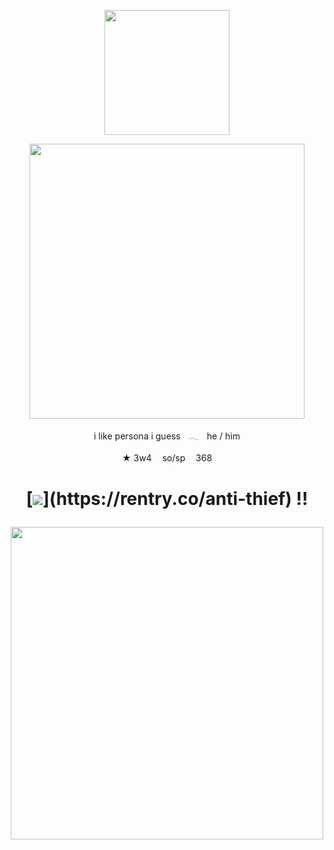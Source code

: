 <p align="center"><img src="https://i.imgur.com/0lzl9BO.png&=75" width="200">

    
<p align="center"><img src="https://i.imgur.com/BhJAowO.png&=80" width="440">
<p align="center">i like persona i guessㅤ𓂃ㅤhe / him
<p align="center"> ★ 3w4ㅤ so/spㅤ 368

<h1 align="center"></[retros](https://retrospring.net/@goroplushie)>
  
[![](https://i.imgur.com/n8hmPmK.png&=75"width="80")](https://rentry.co/anti-thief) !!

<p align="center"><img src="https://i.imgur.com/4v24wFD.png&=75" width="500">
